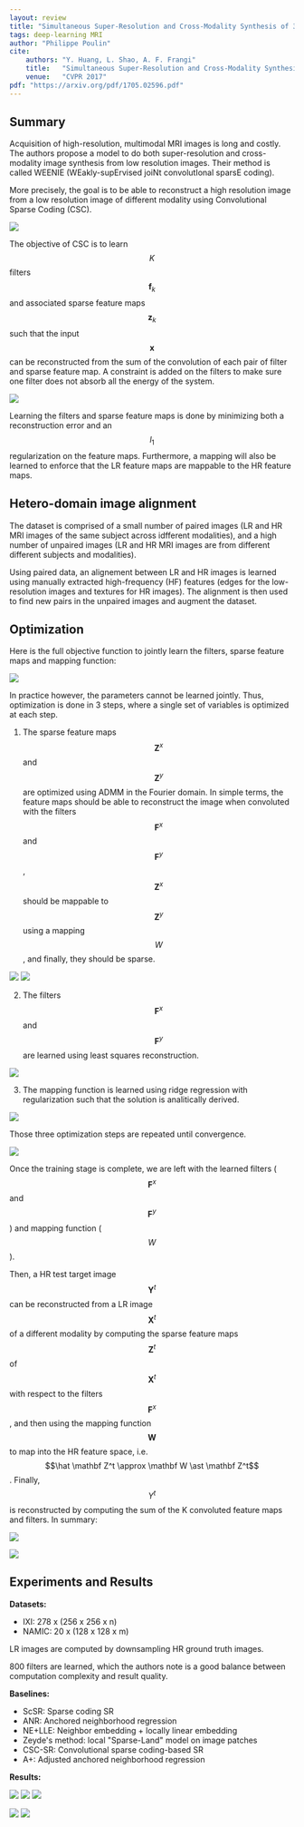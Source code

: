 ```yaml
---
layout: review
title: "Simultaneous Super-Resolution and Cross-Modality Synthesis of 3D Medical Images using Weakly-Supervised Joint Convolutional Sparse Coding"
tags: deep-learning MRI
author: "Philippe Poulin"
cite:
    authors: "Y. Huang, L. Shao, A. F. Frangi"
    title:   "Simultaneous Super-Resolution and Cross-Modality Synthesis of 3D Medical Images using Weakly-Supervised Joint Convolutional Sparse Coding"
    venue:   "CVPR 2017"
pdf: "https://arxiv.org/pdf/1705.02596.pdf"
---
```


## Summary

Acquisition of high-resolution, multimodal MRI images is long and costly. The authors propose a model to do both super-resolution and cross-modality image synthesis from low resolution images. Their method is called WEENIE (WEakly-supErvised joiNt convolutIonal sparsE coding).

More precisely, the goal is to be able to reconstruct a high resolution image from a low resolution image of different modality using Convolutional Sparse Coding (CSC).

![](/deep-learning/images/sr-weak-conv-sparse/figure1.png)

The objective of CSC is to learn $$K$$ filters $$\mathbf f_k$$ and associated sparse feature maps $$\mathbf z_k$$ such that the input $$\mathbf x$$ can be reconstructed from the sum of the convolution of each pair of filter and sparse feature map. A constraint is added on the filters to make sure one filter does not absorb all the energy of the system.

![](/deep-learning/images/sr-weak-conv-sparse/equation1.png)

Learning the filters and sparse feature maps is done by minimizing both a reconstruction error and an $$l_1$$ regularization on the feature maps. Furthermore, a mapping will also be learned to enforce that the LR feature maps are mappable to the HR feature maps.


## Hetero-domain image alignment

The dataset is comprised of a small number of paired images (LR and HR MRI images of the same subject across idfferent modalities), and a high number of unpaired images (LR and HR MRI images are from different different subjects and modalities).

Using paired data, an alignement between LR and HR images is learned using manually extracted high-frequency (HF) features (edges for the low-resolution images and textures for HR images). The alignment is then used to find new pairs in the unpaired images and augment the dataset.


## Optimization

Here is the full objective function to jointly learn the filters, sparse feature maps and mapping function:

![](/deep-learning/images/sr-weak-conv-sparse/equation5.png)

In practice however, the parameters cannot be learned jointly. Thus, optimization is done in 3 steps, where a single set of variables is optimized at each step.

1. The sparse feature maps $$\mathbf Z^x$$ and $$\mathbf Z^y$$ are optimized using ADMM in the Fourier domain. In simple terms, the feature maps should be able to reconstruct the image when convoluted with the filters $$\mathbf F^x$$ and $$\mathbf F^y$$, $$\mathbf Z^x$$ should be mappable to $$\mathbf Z^y$$ using a mapping $$W$$, and finally, they should be sparse.

![](/deep-learning/images/sr-weak-conv-sparse/equation9-1.png)
![](/deep-learning/images/sr-weak-conv-sparse/equation9-2.png)

2. The filters $$\mathbf F^x$$ and $$\mathbf F^y$$ are learned using least squares reconstruction.

![](/deep-learning/images/sr-weak-conv-sparse/equation10.png)

3. The mapping function is learned using ridge regression with regularization such that the solution is analitically derived.

![](/deep-learning/images/sr-weak-conv-sparse/equation11.png)

Those three optimization steps are repeated until convergence.

![](/deep-learning/images/sr-weak-conv-sparse/algorithm1.png)

Once the training stage is complete, we are left with the learned filters ($$\mathbf F^x$$ and $$\mathbf F^y$$) and mapping function ($$W$$). 

Then, a HR test target image $$\mathbf Y^t$$ can be reconstructed from a LR image $$\mathbf X^t$$ of a different modality by computing the sparse feature maps $$\mathbf Z^t$$ of $$\mathbf X^t$$ with respect to the filters $$\mathbf F^x$$, and then using the mapping function $$\mathbf W$$ to map into the HR feature space, i.e. $$\hat \mathbf Z^t \approx \mathbf W \ast \mathbf Z^t$$. Finally, $$Y^t$$ is reconstructed by computing the sum of the K convoluted feature maps and filters. In summary:

![](/deep-learning/images/sr-weak-conv-sparse/equation12.png)

![](/deep-learning/images/sr-weak-conv-sparse/algorithm2.png)


## Experiments and Results

**Datasets:** 
- IXI: 278 x (256 x 256 x n)
- NAMIC: 20 x (128 x 128 x m)

LR images are computed by downsampling HR ground truth images.

800 filters are learned, which the authors note is a good balance between computation complexity and result quality.

**Baselines:**
- ScSR: Sparse coding SR
- ANR: Anchored neighborhood regression
- NE+LLE: Neighbor embedding + locally linear embedding
- Zeyde's method: local "Sparse-Land" model on image patches
- CSC-SR: Convolutional sparse coding-based SR
- A+: Adjusted anchored neighborhood regression

**Results:**

![](/deep-learning/images/sr-weak-conv-sparse/figure2.png)
![](/deep-learning/images/sr-weak-conv-sparse/figure3.png)
![](/deep-learning/images/sr-weak-conv-sparse/figure4.png)

![](/deep-learning/images/sr-weak-conv-sparse/table1.png)
![](/deep-learning/images/sr-weak-conv-sparse/table2.png)